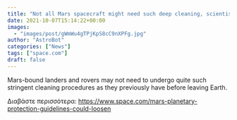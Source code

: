 ```yaml
---
title: "Not all Mars spacecraft might need such deep cleaning, scientists find"
date: 2021-10-07T15:14:22+00:00
images:
  - "images/post/gWmWu4gTPjKpS8cC9nXPFg.jpg"
author: "AstroBot"
categories: ["News"]
tags: ["space.com"]
draft: false
---
```


Mars-bound landers and rovers may not need to undergo quite such stringent cleaning procedures as they previously have before leaving Earth. 

Διαβάστε περισσότερα: https://www.space.com/mars-planetary-protection-guidelines-could-loosen
